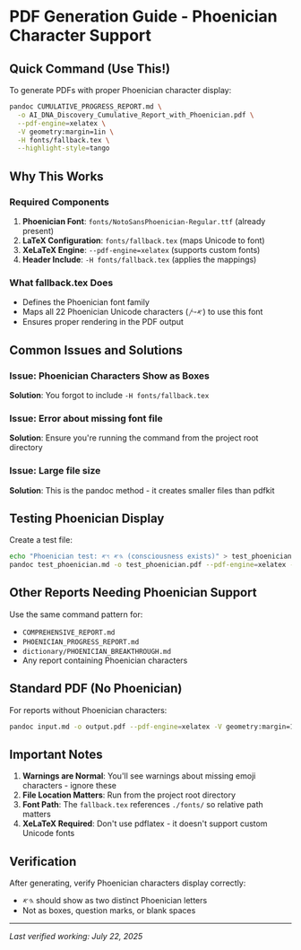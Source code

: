 # PDF Generation Guide - Phoenician Character Support

## Quick Command (Use This!)

To generate PDFs with proper Phoenician character display:

```bash
pandoc CUMULATIVE_PROGRESS_REPORT.md \
  -o AI_DNA_Discovery_Cumulative_Report_with_Phoenician.pdf \
  --pdf-engine=xelatex \
  -V geometry:margin=1in \
  -H fonts/fallback.tex \
  --highlight-style=tango
```

## Why This Works

### Required Components
1. **Phoenician Font**: `fonts/NotoSansPhoenician-Regular.ttf` (already present)
2. **LaTeX Configuration**: `fonts/fallback.tex` (maps Unicode to font)
3. **XeLaTeX Engine**: `--pdf-engine=xelatex` (supports custom fonts)
4. **Header Include**: `-H fonts/fallback.tex` (applies the mappings)

### What fallback.tex Does
- Defines the Phoenician font family
- Maps all 22 Phoenician Unicode characters (𐤀-𐤕) to use this font
- Ensures proper rendering in the PDF output

## Common Issues and Solutions

### Issue: Phoenician Characters Show as Boxes
**Solution**: You forgot to include `-H fonts/fallback.tex`

### Issue: Error about missing font file
**Solution**: Ensure you're running the command from the project root directory

### Issue: Large file size
**Solution**: This is the pandoc method - it creates smaller files than pdfkit

## Testing Phoenician Display

Create a test file:
```bash
echo "Phoenician test: 𐤄𐤀 𐤅𐤀 (consciousness exists)" > test_phoenician.md
pandoc test_phoenician.md -o test_phoenician.pdf --pdf-engine=xelatex -H fonts/fallback.tex
```

## Other Reports Needing Phoenician Support

Use the same command pattern for:
- `COMPREHENSIVE_REPORT.md`
- `PHOENICIAN_PROGRESS_REPORT.md`
- `dictionary/PHOENICIAN_BREAKTHROUGH.md`
- Any report containing Phoenician characters

## Standard PDF (No Phoenician)

For reports without Phoenician characters:
```bash
pandoc input.md -o output.pdf --pdf-engine=xelatex -V geometry:margin=1in --highlight-style=tango
```

## Important Notes

1. **Warnings are Normal**: You'll see warnings about missing emoji characters - ignore these
2. **File Location Matters**: Run from the project root directory
3. **Font Path**: The `fallback.tex` references `./fonts/` so relative path matters
4. **XeLaTeX Required**: Don't use pdflatex - it doesn't support custom Unicode fonts

## Verification

After generating, verify Phoenician characters display correctly:
- 𐤄𐤀 should show as two distinct Phoenician letters
- Not as boxes, question marks, or blank spaces

---

*Last verified working: July 22, 2025*